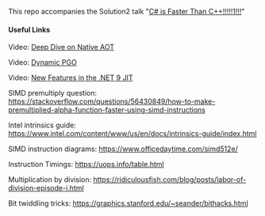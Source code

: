 This repo accompanies the Solution2 talk "[C# is Faster Than C++!!!!!1!!!](https://www.youtube.com/watch?v=T4Ao-GUeEQ0)"


#### Useful Links

Video: [Deep Dive on Native AOT](https://www.youtube.com/watch?v=Gmn-4mVSjq4)

Video: [Dynamic PGO](https://www.youtube.com/watch?v=WrpYcGic9b8)

Video: [New Features in the .NET 9 JIT](https://www.youtube.com/watch?v=1bsTnaLchi4)

SIMD premultiply question: https://stackoverflow.com/questions/56430849/how-to-make-premultiplied-alpha-function-faster-using-simd-instructions

Intel intrinsics guide: https://www.intel.com/content/www/us/en/docs/intrinsics-guide/index.html

SIMD instruction diagrams: https://www.officedaytime.com/simd512e/

Instruction Timings: https://uops.info/table.html

Multiplication by division: https://ridiculousfish.com/blog/posts/labor-of-division-episode-i.html

Bit twiddling tricks: https://graphics.stanford.edu/~seander/bithacks.html
